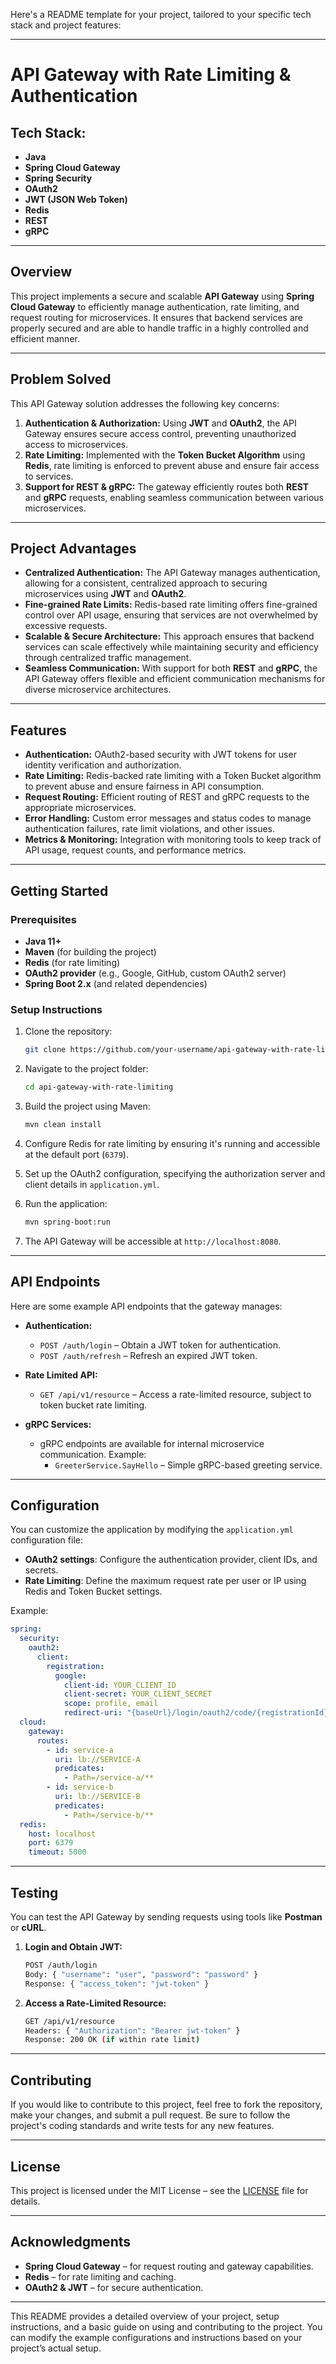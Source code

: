 Here's a README template for your project, tailored to your specific tech stack and project features:

---

# API Gateway with Rate Limiting & Authentication

## Tech Stack:
- **Java**
- **Spring Cloud Gateway**
- **Spring Security**
- **OAuth2**
- **JWT (JSON Web Token)**
- **Redis**
- **REST**
- **gRPC**

---

## Overview

This project implements a secure and scalable **API Gateway** using **Spring Cloud Gateway** to efficiently manage authentication, rate limiting, and request routing for microservices. It ensures that backend services are properly secured and are able to handle traffic in a highly controlled and efficient manner.

---

## Problem Solved

This API Gateway solution addresses the following key concerns:
1. **Authentication & Authorization:** Using **JWT** and **OAuth2**, the API Gateway ensures secure access control, preventing unauthorized access to microservices.
2. **Rate Limiting:** Implemented with the **Token Bucket Algorithm** using **Redis**, rate limiting is enforced to prevent abuse and ensure fair access to services.
3. **Support for REST & gRPC:** The gateway efficiently routes both **REST** and **gRPC** requests, enabling seamless communication between various microservices.

---

## Project Advantages

- **Centralized Authentication:** The API Gateway manages authentication, allowing for a consistent, centralized approach to securing microservices using **JWT** and **OAuth2**.
- **Fine-grained Rate Limits:** Redis-based rate limiting offers fine-grained control over API usage, ensuring that services are not overwhelmed by excessive requests.
- **Scalable & Secure Architecture:** This approach ensures that backend services can scale effectively while maintaining security and efficiency through centralized traffic management.
- **Seamless Communication:** With support for both **REST** and **gRPC**, the API Gateway offers flexible and efficient communication mechanisms for diverse microservice architectures.

---

## Features

- **Authentication:** OAuth2-based security with JWT tokens for user identity verification and authorization.
- **Rate Limiting:** Redis-backed rate limiting with a Token Bucket algorithm to prevent abuse and ensure fairness in API consumption.
- **Request Routing:** Efficient routing of REST and gRPC requests to the appropriate microservices.
- **Error Handling:** Custom error messages and status codes to manage authentication failures, rate limit violations, and other issues.
- **Metrics & Monitoring:** Integration with monitoring tools to keep track of API usage, request counts, and performance metrics.

---

## Getting Started

### Prerequisites

- **Java 11+**
- **Maven** (for building the project)
- **Redis** (for rate limiting)
- **OAuth2 provider** (e.g., Google, GitHub, custom OAuth2 server)
- **Spring Boot 2.x** (and related dependencies)

### Setup Instructions

1. Clone the repository:
   ```bash
   git clone https://github.com/your-username/api-gateway-with-rate-limiting.git
   ```

2. Navigate to the project folder:
   ```bash
   cd api-gateway-with-rate-limiting
   ```

3. Build the project using Maven:
   ```bash
   mvn clean install
   ```

4. Configure Redis for rate limiting by ensuring it's running and accessible at the default port (`6379`).

5. Set up the OAuth2 configuration, specifying the authorization server and client details in `application.yml`.

6. Run the application:
   ```bash
   mvn spring-boot:run
   ```

7. The API Gateway will be accessible at `http://localhost:8080`.

---

## API Endpoints

Here are some example API endpoints that the gateway manages:

- **Authentication:**
  - `POST /auth/login` – Obtain a JWT token for authentication.
  - `POST /auth/refresh` – Refresh an expired JWT token.

- **Rate Limited API:**
  - `GET /api/v1/resource` – Access a rate-limited resource, subject to token bucket rate limiting.

- **gRPC Services:**
  - gRPC endpoints are available for internal microservice communication. Example:
    - `GreeterService.SayHello` – Simple gRPC-based greeting service.

---

## Configuration

You can customize the application by modifying the `application.yml` configuration file:

- **OAuth2 settings**: Configure the authentication provider, client IDs, and secrets.
- **Rate Limiting**: Define the maximum request rate per user or IP using Redis and Token Bucket settings.

Example:

```yaml
spring:
  security:
    oauth2:
      client:
        registration:
          google:
            client-id: YOUR_CLIENT_ID
            client-secret: YOUR_CLIENT_SECRET
            scope: profile, email
            redirect-uri: "{baseUrl}/login/oauth2/code/{registrationId}"
  cloud:
    gateway:
      routes:
        - id: service-a
          uri: lb://SERVICE-A
          predicates:
            - Path=/service-a/**
        - id: service-b
          uri: lb://SERVICE-B
          predicates:
            - Path=/service-b/**
  redis:
    host: localhost
    port: 6379
    timeout: 5000
```

---

## Testing

You can test the API Gateway by sending requests using tools like **Postman** or **cURL**.

1. **Login and Obtain JWT:**
   ```bash
   POST /auth/login
   Body: { "username": "user", "password": "password" }
   Response: { "access_token": "jwt-token" }
   ```

2. **Access a Rate-Limited Resource:**
   ```bash
   GET /api/v1/resource
   Headers: { "Authorization": "Bearer jwt-token" }
   Response: 200 OK (if within rate limit)
   ```

---

## Contributing

If you would like to contribute to this project, feel free to fork the repository, make your changes, and submit a pull request. Be sure to follow the project's coding standards and write tests for any new features.

---

## License

This project is licensed under the MIT License – see the [LICENSE](LICENSE) file for details.

---

## Acknowledgments

- **Spring Cloud Gateway** – for request routing and gateway capabilities.
- **Redis** – for rate limiting and caching.
- **OAuth2 & JWT** – for secure authentication.

---

This README provides a detailed overview of your project, setup instructions, and a basic guide on using and contributing to the project. You can modify the example configurations and instructions based on your project’s actual setup.

